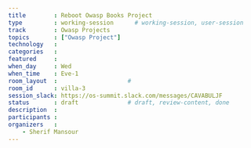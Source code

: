 ```yaml
---
title        : Reboot Owasp Books Project
type         : working-session      # working-session, user-session
track        : Owasp Projects
topics       : ["Owasp Project"]
technology   :
categories   :
featured     :
when_day     : Wed
when_time    : Eve-1
room_layout  :                    #
room_id      : villa-3
session_slack: https://os-summit.slack.com/messages/CAVABULJF
status       : draft              # draft, review-content, done
description  :
participants :
organizers   :
    - Sherif Mansour
---
```


<!--
## WHY

(...)

## What

(...)

## Outcomes

(...)

## References

(...)

-->
